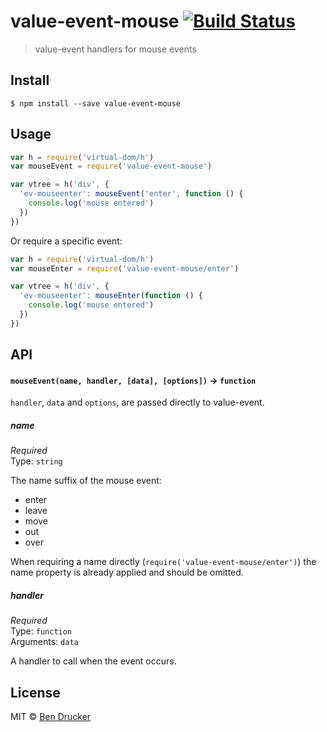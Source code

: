 # value-event-mouse [![Build Status](https://travis-ci.org/bendrucker/value-event-mouse.svg?branch=master)](https://travis-ci.org/bendrucker/value-event-mouse)

> value-event handlers for mouse events


## Install

```
$ npm install --save value-event-mouse
```


## Usage

```js
var h = require('virtual-dom/h')
var mouseEvent = require('value-event-mouse')

var vtree = h('div', {
  'ev-mouseenter': mouseEvent('enter', function () {
    console.log('mouse entered')
  })
})
```

Or require a specific event:

```js
var h = require('virtual-dom/h')
var mouseEnter = require('value-event-mouse/enter')

var vtree = h('div', {
  'ev-mouseenter': mouseEnter(function () {
    console.log('mouse entered')
  })
})
```

## API

#### `mouseEvent(name, handler, [data], [options])` -> `function`

`handler`, `data` and `options`, are passed directly to value-event.

##### name

*Required*  
Type: `string`

The name suffix of the mouse event:

* enter
* leave
* move
* out
* over

When requiring a name directly (`require('value-event-mouse/enter')`) the name property is already applied and should be omitted.

##### handler

*Required*  
Type: `function`  
Arguments: `data`

A handler to call when the event occurs.


## License

MIT © [Ben Drucker](http://bendrucker.me)
